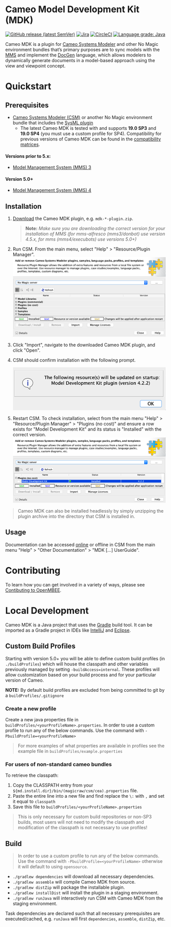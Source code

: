 # Cameo Model Development Kit (MDK)

[![GitHub release (latest SemVer)](https://img.shields.io/github/v/release/Open-MBEE/mdk?label=download)](https://github.com/Open-MBEE/mdk/releases/latest) [![Jira](https://img.shields.io/badge/issues-jira-blue)](https://openmbee.atlassian.net/browse/MDK) [![CircleCI](https://circleci.com/gh/Open-MBEE/mdk.svg?style=shield)](https://circleci.com/gh/Open-MBEE/mdk) [![Language grade: Java](https://img.shields.io/lgtm/grade/java/g/Open-MBEE/mdk.svg?logo=lgtm&logoWidth=18)](https://lgtm.com/projects/g/Open-MBEE/mdk/context:java)

Cameo MDK is a plugin for [Cameo Systems Modeler](https://www.nomagic.com/products/cameo-systems-modeler) and other No Magic environment bundles that’s primary purposes are to sync models with the [MMS](https://github.com/Open-MBEE/mms-alfresco) and implement the [DocGen](src/main/dist/manual) language, which allows modelers to dynamically generate documents in a model-based approach using the view and viewpoint concept.

# Quickstart

## Prerequisites

* [Cameo Systems Modeler (CSM)](https://www.nomagic.com/products/cameo-systems-modeler) or another No Magic environment bundle that includes the [SysML plugin](https://www.nomagic.com/product-addons/magicdraw-addons/sysml-plugin)
    * The latest Cameo MDK is tested with and supports **19.0 SP3** and **19.0 SP4** (you must use a custom profile for SP4). Compatibility for previous versions of Cameo MDK can be found in the [compatibility matrices](https://github.com/Open-MBEE/open-mbee.github.io/wiki/Compatibilities).
#### Versions prior to 5.x:
* [Model Management System (MMS) 3](https://github.com/Open-MBEE/mms-alfresco)
#### Version 5.0+
* [Model Management System (MMS) 4](https://github.com/Open-MBEE/mms)

## Installation

1. [Download](https://github.com/Open-MBEE/mdk/releases/latest) the Cameo MDK plugin, e.g. `mdk-*-plugin.zip`.

    >**Note:** *Make sure you are downloading the correct version for your installation of MMS (for mms-alfresco (mms3/donbot) use
    >version 4.5.x, for mms (mms4/execubots) use versions 5.0+)*

2. Run CSM. From the main menu, select "Help" > "Resource/Plugin Manager".
   ![Resource/Plugin Manager](doc/images/resource-plugin-manager.png)
   
3. Click "Import", navigate to the downloaded Cameo MDK plugin, and click "Open".

4. CSM should confirm installation with the following prompt.

   ![MDK Installation Confirmation](doc/images/mdk-installation-confirmation.png)
   
5. Restart CSM. To check installation, select from the main menu "Help" > "Resource/Plugin Manager" > "Plugins (no cost)" and ensure a row exists for "Model Development Kit" and its status is "Installed" with the correct version.
  ![MDK Installed](doc/images/mdk-installed.png)
  
> Cameo MDK can also be installed headlessly by simply unzipping the plugin archive into the directory that CSM is installed in.
  
## Usage

Documentation can be accessed [online](src/main/dist/manual) or offline in CSM from the main menu "Help" > "Other Documentation" > "MDK [...] UserGuide".

# Contributing

To learn how you can get involved in a variety of ways, please see [Contibuting to OpenMBEE](https://www.openmbee.org/contribute).

# Local Development

Cameo MDK is a Java project that uses the [Gradle](https://gradle.org/) build tool. It can be imported as a Gradle project in IDEs like [IntelliJ](https://www.jetbrains.com/idea/) and [Eclipse](https://www.eclipse.org/ide/).


## Custom Build Profiles
Starting with version 5.0+ you will be able to define custom build profiles (in `./buildProfiles`) which will house 
the classpath and other variables previously managed by setting `-buildAccess=internal`. These profiles will allow
customization based on your build process and for your particular version of Cameo. 

**NOTE:** By default build profiles are excluded from being committed to git by a `buildProfiles/.gitignore`

### Create a new profile
Create a new java properties file in `buildProfiles/<yourProfileName>.properties`.
In order to use a custom profile to run any of the below commands. Use the command with `-PbuildProfile=<yourProfileName>`
> For more examples of what properties are available in profiles see the example file in `buildProfiles/example.properties`

### For users of non-standard cameo bundles
To retrieve the classpath:
1. Copy the CLASSPATH entry from your `${md.install.dir}/bin/(magicraw/csm/cea).properties` file. 
2. Paste the entire line into a new file and find replace the `\:` with `,` and set it equal to `classpath`
3. Save this file to `buildProfiles/<yourProfileName>.properties`
> This is only necessary for custom build repositories or non-SP3 builds, most users will not need to modify the classpath
> and modification of the classpath is not necessary to use profiles!



## Build
>In order to use a custom profile to run any of the below commands. Use the command with `-PbuildProfile=<yourProfileName>` otherwise it will
>default to using `opensource`.

* `./gradlew dependencies` will download all necessary dependencies.
* `./gradlew assemble` will compile Cameo MDK from source.
* `./gradlew distZip` will package the installable plugin.
* `./gradlew installDist` will install the plugin in a staging environment.
* `./gradlew runJava` will interactively run CSM with Cameo MDK from the staging environment.

Task dependencies are declared such that all necessary prerequisites are executed/cached, e.g. `runJava` will first `dependencies`, `assemble`, `distZip`, etc.
